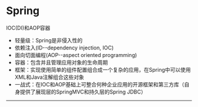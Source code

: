 # Spring

IOC(DI)和AOP容器

- 轻量级：Spring是非侵入性的
- 依赖注入(ID--dependency injection, IOC)
- 面向切面编程(AOP--aspect oriented programming)
- 容器：包含并且管理应用对象的生命周期
- 框架：实现使用简单的组件配置组合成一个复杂的应用，在Spring中可以使用XML和Java注解组合这些对象
- 一战式：在IOC和AOP基础上可整合何种企业应用的开源框架和第三方库（自身提供了展现层的SpringMVC和持久层的Spring JDBC）

---

